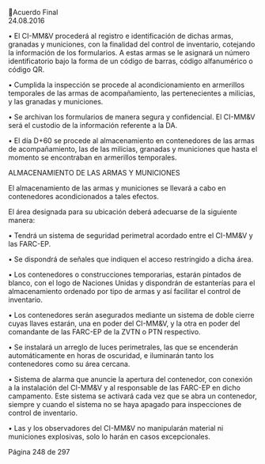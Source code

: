 Acuerdo Final  
24.08.2016  

• El  CI-MM&V  procederá  al  registro  e  identificación  de  dichas  armas,  granadas  y  municiones,  con  la 
finalidad del control de inventario, cotejando la información de los formularios. A estas armas se le 
asignará un número identificatorio bajo la forma de un código de barras, código alfanumérico o código 
QR. 
 
• Cumplida  la  inspección  se  procede  al  acondicionamiento  en  armerillos  temporales  de  las  armas  de 
acompañamiento, las pertenecientes a milicias, y las granadas y municiones.  
 
• Se  archivan  los  formularios  de  manera  segura  y  confidencial.  El  CI-MM&V  será  el  custodio  de  la 
información referente a la DA. 
 
• El día D+60 se procede al almacenamiento en contenedores de las armas de acompañamiento, las de 
las milicias, granadas y municiones que hasta el momento se encontraban en armerillos temporales. 
 
ALMACENAMIENTO DE LAS ARMAS Y MUNICIONES 
 
El almacenamiento de las armas y municiones se llevará a cabo en contenedores acondicionados a tales 
efectos.  
 
El área designada para su ubicación deberá adecuarse de la siguiente manera:  
 
• Tendrá un sistema de seguridad perimetral acordado entre el CI-MM&V y las FARC-EP. 
 
• Se dispondrá de señales que indiquen el acceso restringido a dicha área. 
 
• Los contenedores o construcciones temporarias, estarán pintados de blanco, con el logo de Naciones 
Unidas y dispondrán de estanterías para el almacenamiento ordenado por tipo de armas y así facilitar 
el control de inventario. 
 
• Los contenedores serán asegurados mediante un sistema de doble cierre cuyas llaves estarán, una en 
poder del CI-MM&V, y la otra en poder del comandante de las FARC-EP de la ZVTN o PTN respectivo. 
 
• Se instalará un arreglo de luces perimetrales, las que se encenderán automáticamente en horas de 
oscuridad, e iluminarán tanto los contenedores como su área cercana. 
 
• Sistema de alarma que anuncie la apertura del contenedor, con conexión a la instalación del CI-MM&V 
y al responsable de las FARC-EP en dicho campamento. Este sistema se activará cada vez que se abra 
un  contenedor,  siempre  y  cuando  el  sistema  no  se  haya  apagado  para  inspecciones  de  control  de 
inventario. 
 
• Las y los observadores del CI-MM&V no manipularán material ni municiones explosivas, solo lo harán 
en casos excepcionales. 
 
 
 
 
Página 248 de 297 
 

